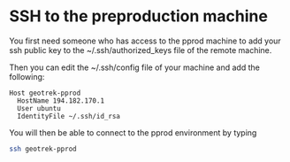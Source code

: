 # SSH to the preproduction machine

You first need someone who has access to the pprod machine to add your ssh public key to the ~/.ssh/authorized_keys file of the remote machine.

Then you can edit the ~/.ssh/config file of your machine and add the following:

```
Host geotrek-pprod
  HostName 194.182.170.1
  User ubuntu
  IdentityFile ~/.ssh/id_rsa
```

You will then be able to connect to the pprod environment by typing

```bash
ssh geotrek-pprod
```
